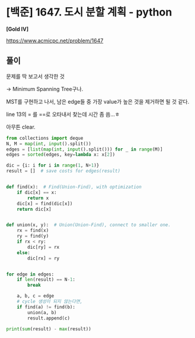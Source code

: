 # [백준] 1647. 도시 분할 계획 - python

**[Gold IV]**



https://www.acmicpc.net/problem/1647



## 풀이

문제를 딱 보고서 생각한 것

-> Minimum Spanning Tree구나.

MST를 구현하고 나서, 남은 edge들 중 가장 value가 높은 것을 제거하면 될 것 같다.



line 13의 = 를 ==로 오타내서 찾는데 시간 좀 씀...ㅎ

아무튼 clear.

```python
from collections import deque
N, M = map(int, input().split())
edges = [list(map(int, input().split())) for _ in range(M)]
edges = sorted(edges, key=lambda x: x[2])

dic = {i: i for i in range(1, N+1)}
result = []  # save costs for edges(result)


def find(x):  # Find(Union-Find), with optimization
    if dic[x] == x:
        return x
    dic[x] = find(dic[x])
    return dic[x]


def union(x, y):  # Union(Union-Find), connect to smaller one.
    rx = find(x)
    ry = find(y)
    if rx < ry:
        dic[ry] = rx
    else:
        dic[rx] = ry


for edge in edges:
    if len(result) == N-1:
        break

    a, b, c = edge
    # cycle 생성이 되지 않는다면,
    if find(a) != find(b):
        union(a, b)
        result.append(c)

print(sum(result) - max(result))
